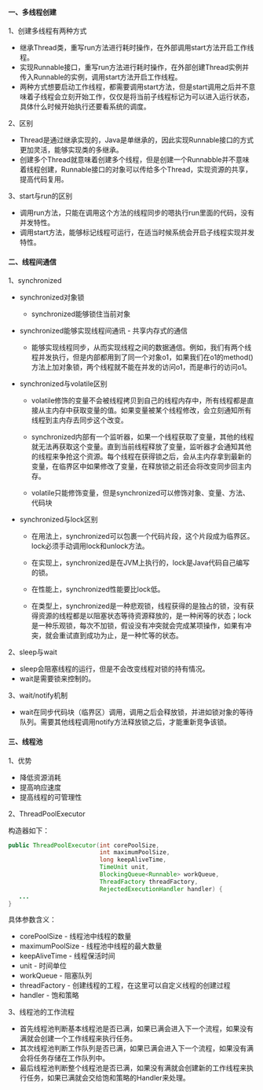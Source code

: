 #### 一、多线程创建 



1、创建多线程有两种方式 

- 继承Thread类，重写run方法进行耗时操作，在外部调用start方法开启工作线程。 
- 实现Runnable接口，重写run方法进行耗时操作，在外部创建Thread实例并传入Runnable的实例，调用start方法开启工作线程。 
- 两种方式想要启动工作线程，都需要调用start方法，但是start调用之后并不意味着子线程会立刻开始工作，仅仅是将当前子线程标记为可以进入运行状态，具体什么时候开始执行还要看系统的调度。 



2、区别 

- Thread是通过继承实现的，Java是单继承的，因此实现Runnable接口的方式更加灵活，能够实现类的多继承。 
- 创建多个Thread就意味着创建多个线程，但是创建一个Runnabble并不意味着线程创建，Runnable接口的对象可以传给多个Thread，实现资源的共享，提高代码复用。 



3、start与run的区别 

- 调用run方法，只能在调用这个方法的线程同步的嗯执行run里面的代码，没有并发特性。 
- 调用start方法，能够标记线程可运行，在适当时候系统会开启子线程实现并发特性。 



#### 二、线程间通信 



1、synchronized 

- synchronized对象锁 

  - synchronized能够锁住当前对象 

- synchronized能够实现线程间通讯 - 共享内存式的通信 

  - 能够实现线程同步，从而实现线程之间的数据通信。例如，我们有两个线程并发执行，但是内部都用到了同一个对象o1，如果我们在o1的method()方法上加对象锁，两个线程就不能在并发的访问o1，而是串行的访问o1。 

- synchronized与volatile区别 

  - volatile修饰的变量不会被线程拷贝到自己的线程内存中，所有线程都是直接从主内存中获取变量的值。如果变量被某个线程修改，会立刻通知所有线程到主内存去同步这个改变。 

  - synchronized内部有一个监听器，如果一个线程获取了变量，其他的线程就无法再获取这个变量。直到当前线程释放了变量，监听器才会通知其他的线程来争抢这个资源。每个线程在获得锁之后，会从主内存拿到最新的变量，在临界区中如果修改了变量，在释放锁之前还会将改变同步回主内存。 
  - volatile只能修饰变量，但是synchronized可以修饰对象、变量、方法、代码块 

- synchronized与lock区别 

  - 在用法上，synchronized可以包裹一个代码片段，这个片段成为临界区。lock必须手动调用lock和unlock方法。 

  - 在实现上，synchronized是在JVM上执行的，lock是Java代码自己编写的锁。 
  - 在性能上，synchronized性能要比lock低。 
  - 在类型上，synchronized是一种悲观锁，线程获得的是独占的锁，没有获得资源的线程都是以阻塞状态等待资源释放的，是一种闲等的状态；lock是一种乐观锁，每次不加锁，假设没有冲突就会完成某项操作，如果有冲突，就会重试直到成功为止，是一种忙等的状态。 



2、sleep与wait 

- sleep会阻塞线程的运行，但是不会改变线程对锁的持有情况。 
- wait是需要锁来控制的。 



3、wait/notify机制 

- wait在同步代码块（临界区）调用，调用之后会释放锁，并进如锁对象的等待队列。需要其他线程调用notify方法释放锁之后，才能重新竞争该锁。 



#### 三、线程池 



1、优势 

- 降低资源消耗 
- 提高响应速度 
- 提高线程的可管理性 



2、ThreadPoolExecutor 

构造器如下： 

```java
public ThreadPoolExecutor(int corePoolSize,
                          int maximumPoolSize,
                          long keepAliveTime,
                          TimeUnit unit,
                          BlockingQueue<Runnable> workQueue,
                          ThreadFactory threadFactory,
                          RejectedExecutionHandler handler) {
   ...
}
```

具体参数含义： 

- corePoolSize - 线程池中线程的数量 
- maximumPoolSize - 线程池中线程的最大数量 
- keepAliveTime - 线程保活时间 
- unit - 时间单位 
- workQueue - 阻塞队列 
- threadFactory - 创建线程的工程，在这里可以自定义线程的创建过程 
- handler - 饱和策略 



3、线程池的工作流程 

- 首先线程池判断基本线程池是否已满，如果已满会进入下一个流程，如果没有满就会创建一个工作线程来执行任务。 
- 其次线程池判断工作队列是否已满，如果已满会进入下一个流程，如果没有满会将任务存储在工作队列中。 
- 最后线程池判断整个线程池是否已满，如果没有满就会创建新的工作线程来执行任务，如果已满就会交给饱和策略的Handler来处理。 
